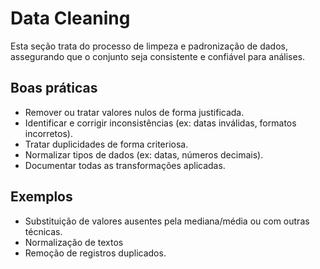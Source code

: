 # Data Cleaning

Esta seção trata do processo de limpeza e padronização de dados,
assegurando que o conjunto seja consistente e confiável para análises.


## Boas práticas

- Remover ou tratar valores nulos de forma justificada.
- Identificar e corrigir inconsistências (ex: datas inválidas, formatos incorretos).
- Tratar duplicidades de forma criteriosa.
- Normalizar tipos de dados (ex: datas, números decimais).
- Documentar todas as transformações aplicadas.

## Exemplos
- Substituição de valores ausentes pela mediana/média ou com outras técnicas.
- Normalização de textos
- Remoção de registros duplicados.

